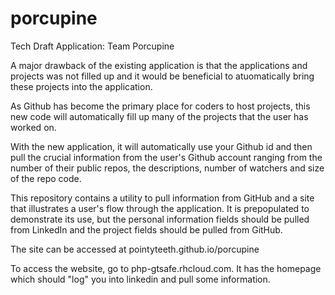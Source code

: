 porcupine
=========

Tech Draft Application: Team Porcupine

A major drawback of the existing application is that the applications and projects was not filled up and it would be beneficial to atuomatically bring these projects into the application.

As Github has become the primary place for coders to host projects, this new code will automatically fill up many of the projects that the user has worked on.

With the new application, it will automatically use your Github id and then pull the crucial information from the user's Github account ranging from the number of their public repos, the descriptions, number of watchers and size of the repo code. 

This repository contains a utility to pull information from GitHub and a site that illustrates a user's flow through the application. It is prepopulated to demonstrate its use, but the personal information fields should be pulled from LinkedIn and the project fields should be pulled from GitHub.

The site can be accessed at pointyteeth.github.io/porcupine

To access the website, go to php-gtsafe.rhcloud.com. It has the homepage which should "log" you into linkedin and pull some information.